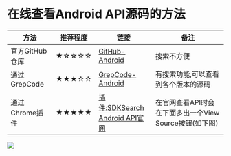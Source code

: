 # 在线查看Android API源码的方法


方法 | 推荐程度| 链接 | 备注
---|---|---|---
官方GitHub仓库 | ★☆☆☆☆ | [GitHub-Android](https://github.com/android) | 搜索不方便
通过GrepCode   | ★★★☆☆ | [GrepCode-Android](http://grepcode.com/project/repository.grepcode.com/java/ext/com.google.android/android/) | 有搜索功能,可以查看到各个版本的源码
通过Chrome插件 | ★★★★★ | [插件:SDKSearch](https://chrome.google.com/webstore/detail/android-sdk-search/hgcbffeicehlpmgmnhnkjbjoldkfhoin) <br/> [Android API官网](http://developer.android.com/reference/packages.html) | 在官网查看API时会在下面多出一个View Source按钮(如下图)

![](http://ww3.sinaimg.cn/large/005Xtdi2jw1f3tvw0e7exj30du07tq32.jpg)


